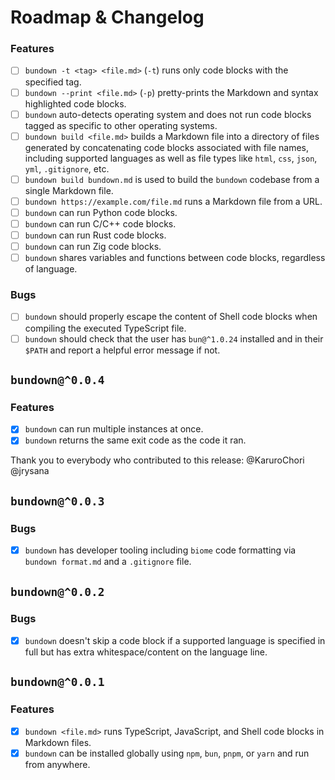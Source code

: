 # Roadmap & Changelog

### Features

- [ ] `bundown -t <tag> <file.md>` (`-t`) runs only code blocks with the specified tag.
- [ ] `bundown --print <file.md>` (`-p`) pretty-prints the Markdown and syntax highlighted code blocks.
- [ ] `bundown` auto-detects operating system and does not run code blocks tagged as specific to other operating systems.
- [ ] `bundown build <file.md>` builds a Markdown file into a directory of files generated by concatenating code blocks associated with file names, including supported languages as well as file types like `html`, `css`, `json`, `yml`, `.gitignore`, etc.
- [ ] `bundown build bundown.md` is used to build the `bundown` codebase from a single Markdown file.
- [ ] `bundown https://example.com/file.md` runs a Markdown file from a URL.
- [ ] `bundown` can run Python code blocks.
- [ ] `bundown` can run C/C++ code blocks.
- [ ] `bundown` can run Rust code blocks.
- [ ] `bundown` can run Zig code blocks.
- [ ] `bundown` shares variables and functions between code blocks, regardless of language.

### Bugs

- [ ] `bundown` should properly escape the content of Shell code blocks when compiling the executed TypeScript file.
- [ ] `bundown` should check that the user has `bun@^1.0.24` installed and in their `$PATH` and report a helpful error message if not.

## `bundown@^0.0.4`

### Features

- [x] `bundown` can run multiple instances at once.
- [x] `bundown` returns the same exit code as the code it ran.

Thank you to everybody who contributed to this release: @KaruroChori @jrysana

## `bundown@^0.0.3`

### Bugs

- [x] `bundown` has developer tooling including `biome` code formatting via `bundown format.md` and a `.gitignore` file.

## `bundown@^0.0.2`

### Bugs

- [x] `bundown` doesn't skip a code block if a supported language is specified in full but has extra whitespace/content on the language line.

## `bundown@^0.0.1`

### Features

- [x] `bundown <file.md>` runs TypeScript, JavaScript, and Shell code blocks in Markdown files.
- [x] `bundown` can be installed globally using `npm`, `bun`, `pnpm`, or `yarn` and run from anywhere.
